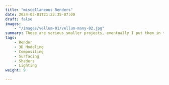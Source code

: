 ```yaml
---
title: "miscellaneous Renders"
date: 2024-03-01T21:22:35-07:00
draft: false
images:
    - "/images/vellum-01/vellum-many-02.jpg"
summary: These are various smaller projects, eventually I put them in their own pages.
tags:
    - Render
    - 3D Modeling
    - Compositing
    - Surfacing
    - Shaders
    - Lighting
weight: 9

---
```


